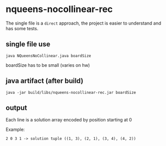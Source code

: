 # nqueens-nocollinear-rec

The single file is a `direct` approach, the project is easier to understand and has some tests.

## single file use

```
java NQueensNoCollinear.java boardSize
```

boardSize has to be small (varies on hw)

## java artifact (after build)

```
java -jar build/libs/nqueens-nocollinear-rec.jar boardSize
```

## output

Each line is a solution array encoded by position starting at 0

Example:

`2 0 3 1 -> solution tuple ((1, 3), (2, 1), (3, 4), (4, 2))`


